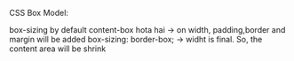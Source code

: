 CSS Box Model:



box-sizing by default content-box hota hai -> on width, padding,border and margin will be added
box-sizing: border-box; -> widht is final. So, the content area will be shrink